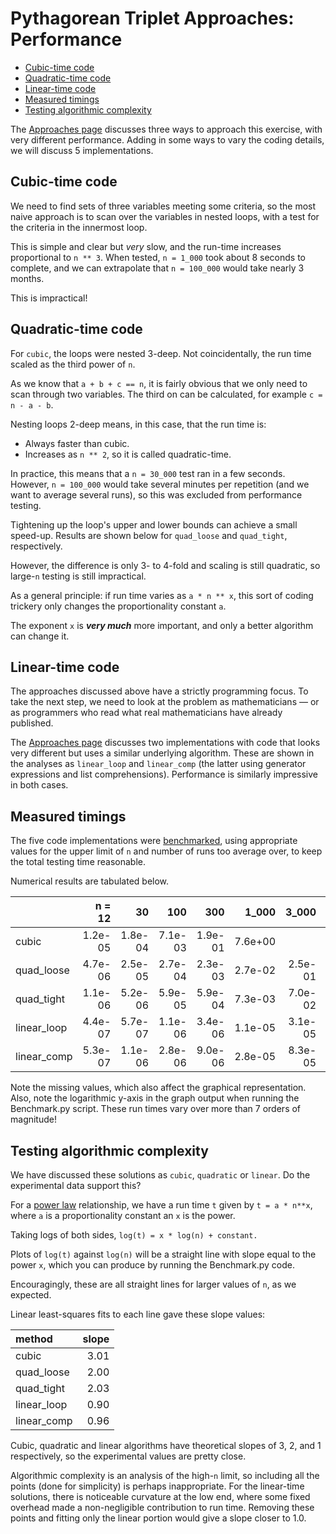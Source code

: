 # Pythagorean Triplet Approaches: Performance

- [Cubic-time code](#cubic-time-code)
- [Quadratic-time code](#quadratic-time-code)
- [Linear-time code](#linear-time-code)
- [Measured timings](#measured-timings)
- [Testing algorithmic complexity](#testing-algorithmic-complexity)

The [Approaches page][approaches-page] discusses three ways to approach this
exercise, with very different performance. Adding in some ways to vary the
coding details, we will discuss 5 implementations.

## Cubic-time code

We need to find sets of three variables meeting some criteria, so the most naive
approach is to scan over the variables in nested loops, with a test for the
criteria in the innermost loop.

This is simple and clear but _very_ slow, and the run-time increases
proportional to `n ** 3`. When tested, `n = 1_000` took about 8 seconds to
complete, and we can extrapolate that `n = 100_000` would take nearly 3 months.

This is impractical!

## Quadratic-time code

For `cubic`, the loops were nested 3-deep. Not coincidentally, the run time
scaled as the third power of `n`.

As we know that `a + b + c == n`, it is fairly obvious that we only need to scan
through two variables. The third on can be calculated, for example
`c = n - a - b`.

Nesting loops 2-deep means, in this case, that the run time is:

- Always faster than cubic.
- Increases as `n ** 2`, so it is called quadratic-time.

In practice, this means that a `n = 30_000` test ran in a few seconds. However,
`n = 100_000` would take several minutes per repetition (and we want to average
several runs), so this was excluded from performance testing.

Tightening up the loop's upper and lower bounds can achieve a small speed-up.
Results are shown below for `quad_loose` and `quad_tight`, respectively.

However, the difference is only 3- to 4-fold and scaling is still quadratic, so
large-`n` testing is still impractical.

As a general principle: if run time varies as `a * n ** x`, this sort of coding
trickery only changes the proportionality constant `a`.

The exponent `x` is **_very much_** more important, and only a better algorithm
can change it.

## Linear-time code

The approaches discussed above have a strictly programming focus. To take the
next step, we need to look at the problem as mathematicians &mdash; or as
programmers who read what real mathematicians have already published.

The [Approaches page][approaches-page] discusses two implementations with code
that looks very different but uses a similar underlying algorithm. These are
shown in the analyses as `linear_loop` and `linear_comp` (the latter using
generator expressions and list comprehensions). Performance is similarly
impressive in both cases.

## Measured timings

The five code implementations were [benchmarked][benchmark-code], using
appropriate values for the upper limit of `n` and number of runs too average
over, to keep the total testing time reasonable.

Numerical results are tabulated below.

|             |  n = 12 |      30 |     100 |     300 |   1_000 |   3_000 |  10_000 |  30_000 | 100_000 |
| :---------- | ------: | ------: | ------: | ------: | ------: | ------: | ------: | ------: | ------: |
| cubic       | 1.2e-05 | 1.8e-04 | 7.1e-03 | 1.9e-01 | 7.6e+00 |         |         |         |         |
| quad_loose  | 4.7e-06 | 2.5e-05 | 2.7e-04 | 2.3e-03 | 2.7e-02 | 2.5e-01 | 2.8e+00 | 2.5e+01 |         |
| quad_tight  | 1.1e-06 | 5.2e-06 | 5.9e-05 | 5.9e-04 | 7.3e-03 | 7.0e-02 | 7.9e-01 | 7.3e+00 |         |
| linear_loop | 4.4e-07 | 5.7e-07 | 1.1e-06 | 3.4e-06 | 1.1e-05 | 3.1e-05 | 1.0e-04 | 3.1e-04 | 1.2e-03 |
| linear_comp | 5.3e-07 | 1.1e-06 | 2.8e-06 | 9.0e-06 | 2.8e-05 | 8.3e-05 | 2.8e-04 | 8.1e-04 | 3.1e-03 |

Note the missing values, which also affect the graphical representation. Also,
note the logarithmic y-axis in the graph output when running the Benchmark.py
script. These run times vary over more than 7 orders of magnitude!

## Testing algorithmic complexity

We have discussed these solutions as `cubic`, `quadratic` or `linear`. Do the
experimental data support this?

For a [power law][power-law] relationship, we have a run time `t` given by
`t = a * n**x`, where `a` is a proportionality constant an `x` is the power.

Taking logs of both sides, `log(t) = x * log(n) + constant.`

Plots of `log(t)` against `log(n)` will be a straight line with slope equal to
the power `x`, which you can produce by running the Benchmark.py code.

Encouragingly, these are all straight lines for larger values of `n`, as we
expected.

Linear least-squares fits to each line gave these slope values:

| method      | slope |
| :---------- | ----: |
| cubic       |  3.01 |
| quad_loose  |  2.00 |
| quad_tight  |  2.03 |
| linear_loop |  0.90 |
| linear_comp |  0.96 |

Cubic, quadratic and linear algorithms have theoretical slopes of 3, 2, and 1
respectively, so the experimental values are pretty close.

Algorithmic complexity is an analysis of the high-`n` limit, so including all
the points (done for simplicity) is perhaps inappropriate. For the linear-time
solutions, there is noticeable curvature at the low end, where some fixed
overhead made a non-negligible contribution to run time. Removing these points
and fitting only the linear portion would give a slope closer to 1.0.

[approaches-page]:
  https://exercism.org/tracks/python/exercises/pythagorean-triplet/approaches
[benchmark-code]:
  https://exercism.org/tracks/python/exercises/pythagorean-triplet/
[power-law]: https://en.wikipedia.org/wiki/Power_law

